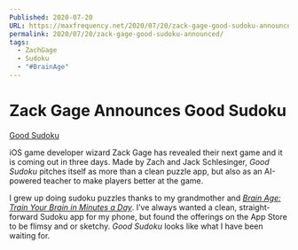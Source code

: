 ```yaml
---
Published: 2020-07-20
URL: https://maxfrequency.net/2020/07/20/zack-gage-good-sudoku-announced/
permalink: 2020/07/20/zack-gage-good-sudoku-announced/
tags:
  - ZachGage
  - Sudoku
  - "#BrainAge"
---
```

# Zack Gage Announces Good Sudoku

[Good Sudoku](https://www.playgoodsudoku.com/#download)

iOS game developer wizard Zack Gage has revealed their next game and it is coming out in three days. Made by Zach and Jack Schlesinger, *Good Sudoku* pitches itself as more than a clean puzzle app, but also as an AI-powered teacher to make players better at the game.

I grew up doing sudoku puzzles thanks to my grandmother and [*Brain Age: Train Your Brain in Minutes a Day*](https://en.wikipedia.org/wiki/Brain_Age:_Train_Your_Brain_in_Minutes_a_Day!). I’ve always wanted a clean, straight-forward Sudoku app for my phone, but found the offerings on the App Store to be flimsy and or sketchy. *Good Sudoku* looks like what I have been waiting for.